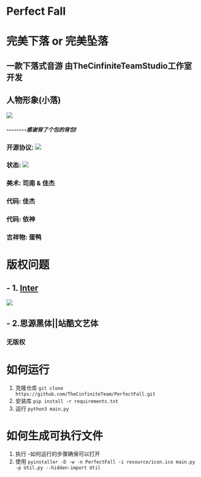 # Perfect Fall
# 完美下落 or 完美坠落
## 一款下落式音游 由TheCinfiniteTeamStudio工作室开发

## 人物形象(小落)

![](https://raw.githubusercontent.com/TheCinfiniteTeam/PerfectFall/main/resource/images/people.png)



##### --------感谢背了个包的背包!



### 开源协议: ![](https://img.shields.io/badge/LICENSE-GPLv3-green)

### 状态: ![](https://img.shields.io/badge/LICENSE-InDev-red)
### 美术: 司南 & 佳杰
### 代码: 佳杰
### 代码: 依神
### 吉祥物: 蛋鸭
# 版权问题
## - 1. [Inter](https://github.com/rsms/inter/issues/397)

![](https://s3.bmp.ovh/imgs/2021/08/6d5adc02e0923bd9.png)

## - 2.思源黑体||站酷文艺体

###    无版权

# 如何运行
1. 克隆仓库 `git clone https://github.com/TheCinfiniteTeam/PerfectFall.git`
2. 安装库 `pip install -r requirements.txt`
3. 运行 `python3 main.py`
# 如何生成可执行文件
1. 执行 -如何运行的步骤确保可以打开
2. 使用 `pyinstaller -D -w -n PerfectFall -i resource/icon.ico main.py -p Util.py --hidden-import Util`

